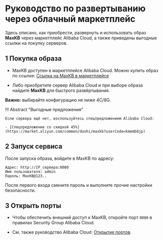 # Руководство по развертыванию через облачный маркетплейс


Здесь описано, как приобрести, развернуть и использовать образ **MaxKB** через маркетплейс Alibaba Cloud, а также приведены выгодные ссылки на покупку серверов.

## 1 Покупка образа


- MaxKB доступен в маркетплейсе Alibaba Cloud. Можно купить образ по ссылке:
[Ссылка на MaxKB в маркетплейсе](https://market.aliyun.com/products/53690006/cmjj00067609.html?userCode=kmemb8jp)

- Либо приобретите сервер Alibaba Cloud и при выборе образа найдите **MaxKB** для быстрого развёртывания.

**Важно:** выбирайте конфигурацию не ниже 4C/8G.

!!! Abstract "Выгодные предложения"

    Если сервера ещё нет, воспользуйтесь спецпредложением Alibaba Cloud:

    - [Спецпредложение со скидкой 45%](https://market.aliyun.com/common/dashi/maxkb?userCode=kmemb8jp)

## 2 Запуск сервиса


После запуска образа, войдите в MaxKB по адресу:

```
Адрес: http://IP_сервера:8080
Имя пользователя: admin
Пароль: MaxKB@123..
```

После первого входа смените пароль и выполните прочие настройки безопасности.

## 3 Открыть порты


- Чтобы обеспечить внешний доступ к MaxKB, откройте порт `8080` в правилах Security Group Alibaba Cloud.

- См. также руководство Alibaba Cloud: [Открытие портов](https://help.aliyun.com/document_detail/25471.html).
